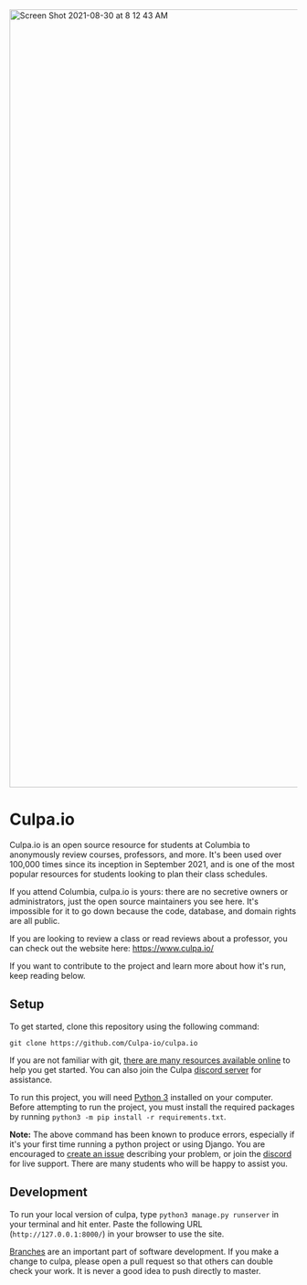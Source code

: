 <img width="1362" alt="Screen Shot 2021-08-30 at 8 12 43 AM" src="https://user-images.githubusercontent.com/22382740/131337168-55d5cb55-b174-4ec2-bf29-26d927187b92.png">

# Culpa.io

Culpa.io is an open source resource for students at Columbia to anonymously review courses, professors, and more. It's been used over 100,000 times since its inception in September 2021, and is one of the most popular resources for students looking to plan their class schedules. 

If you attend Columbia, culpa.io is yours: there are no secretive owners or administrators, just the open source maintainers you see here. It's impossible for it to go down because the code, database, and domain rights are all public. 

If you are looking to review a class or read reviews about a professor, you can check out the website here: https://www.culpa.io/ 

If you want to contribute to the project and learn more about how it's run, keep reading below.

## Setup 

To get started, clone this repository using the following command: 

`git clone https://github.com/Culpa-io/culpa.io`

If you are not familiar with git, [there are many resources available online](https://docs.github.com/en/get-started) to help you get started. You can also join the Culpa [discord server](https://discord.com/invite/adWZA6Qwq6) for assistance.

To run this project, you will need [Python 3](https://www.python.org/downloads/) installed on your computer. Before attempting to run the project, you must install the required packages by running `python3 -m pip install -r requirements.txt`.

**Note:** The above command has been known to produce errors, especially if it's your first time running a python project or using Django. You are encouraged to [create an issue](https://github.com/Culpa-io/culpa.io/issues/new) describing your problem, or join the [discord](https://discord.com/invite/adWZA6Qwq6) for live support. There are many students who will be happy to assist you.

## Development

To run your local version of culpa, type `python3 manage.py runserver` in your terminal and hit enter. Paste the following URL (`http://127.0.0.1:8000/`) in your browser to use the site.

[Branches](https://en.wikipedia.org/wiki/Branching_(version_control)) are an important part of software development. If you make a change to culpa, please open a pull request so that others can double check your work. It is never a good idea to push directly to master.